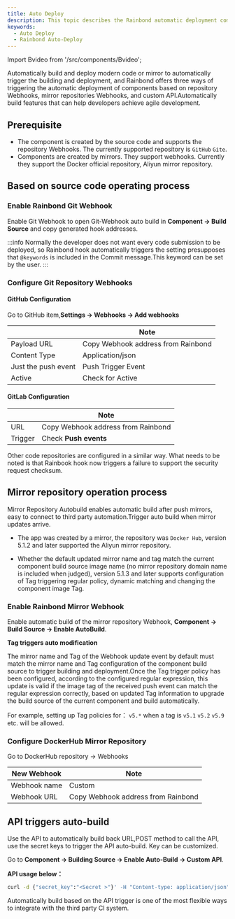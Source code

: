```yaml
---
title: Auto Deploy
description: This topic describes the Rainbond automatic deployment component
keywords:
  - Auto Deploy
  - Rainbond Auto-Deploy
---
```


Import Bvideo from '/src/components/Bvideo';

<Bvideo src="//player.bilibili.com/player.html?aid=820892498&bvid=BV1334y1f76U&cid=983036584&page=8" />

Automatically build and deploy modern code or mirror to automatically trigger the building and deployment, and Rainbond offers three ways of triggering the automatic deployment of components based on repository Webhooks, mirror repositories Webhooks, and custom API.Automatically build features that can help developers achieve agile development.

## Prerequisite

- The component is created by the source code and supports the repository Webhooks. The currently supported repository is `GitHub` `Gite`.
- Components are created by mirrors. They support webhooks. Currently they support the Docker official repository, Aliyun mirror repository.

## Based on source code operating process

### Enable Rainbond Git Webhook

Enable Git Webhook to open Git-Webhook auto build in **Component -> Build Source** and copy generated hook addresses.

:::info
Normally the developer does not want every code submission to be deployed, so Rainbond hook automatically triggers the setting presupposes that `@keywords` is included in the Commit message.This keyword can be set by the user.
:::

### Configure Git Repository Webhooks

#### GitHub Configuration

Go to GitHub item,**Settings -> Webhooks -> Add webhooks**

|                     | Note                               |
| ------------------- | ---------------------------------- |
| Payload URL         | Copy Webhook address from Rainbond |
| Content Type        | Application/json                   |
| Just the push event | Push Trigger Event                 |
| Active              | Check for Active                   |

#### GitLab Configuration

|         | Note                               |
| ------- | ---------------------------------- |
| URL     | Copy Webhook address from Rainbond |
| Trigger | Check **Push events**              |

Other code repositories are configured in a similar way. What needs to be noted is that Rainbook hook now triggers a failure to support the security request checksum.

## Mirror repository operation process

Mirror Repository Autobuild enables automatic build after push mirrors, easy to connect to third party automation.Trigger auto build when mirror updates arrive.

- The app was created by a mirror, the repository was `Docker Hub`, version 5.1.2 and later supported the Aliyun mirror repository.

- Whether the default updated mirror name and tag match the current component build source image name (no mirror repository domain name is included when judged), version 5.1.3 and later supports configuration of Tag triggering regular policy, dynamic matching and changing the component image Tag.

### Enable Rainbond Mirror Webhook

Enable automatic build of the mirror repository Webhook, **Component -> Build Source -> Enable AutoBuild**.

**Tag triggers auto modification**

The mirror name and Tag of the Webhook update event by default must match the mirror name and Tag configuration of the component build source to trigger building and deployment.Once the Tag trigger policy has been configured, according to the configured regular expression, this update is valid if the image tag of the received push event can match the regular expression correctly, based on updated Tag information to upgrade the build source of the current component and build automatically.

For example, setting up Tag policies for： `v5.*` when a tag is `v5.1` `v5.2` `v5.9` etc. will be allowed.

### Configure DockerHub Mirror Repository

Go to DockerHub repository -> Webhooks

| New Webhook  | Note                               |
| ------------ | ---------------------------------- |
| Webhook name | Custom                             |
| Webhook URL  | Copy Webhook address from Rainbond |

## API triggers auto-build

Use the API to automatically build back URL,POST method to call the API, use the secret keys to trigger the API auto-build. Key can be customized.

Go to **Component -> Building Source -> Enable Auto-Build -> Custom API**.

**API usage below：**

```bash
curl -d {"secret_key":"<Secret >"}' -H "Content-type: application/json" -X POST <API地址>
```

Automatically build based on the API trigger is one of the most flexible ways to integrate with the third party CI system.
